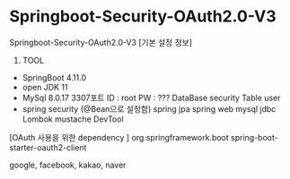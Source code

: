 # Springboot-Security-OAuth2.0-V3
Springboot-Security-OAuth2.0-V3
[기본 설정 정보]
1. TOOL 
- SpringBoot 4.11.0
- open JDK 11
- MySql 8.0.17 3307포트
   ID : root
   PW : ???
   DataBase security 
   Table user
- spring security (@Bean으로 설정함)
  spring jpa
  spring web
  mysql jdbc
  Lombok
  mustache
  DevTool 

[OAuth 사용을 위한 dependency  ]
<dependency>
<groupId>org.springframework.boot</groupId>
<artifactId>spring-boot-starter-oauth2-client</artifactId>
</dependency>

google, facebook, kakao, naver
